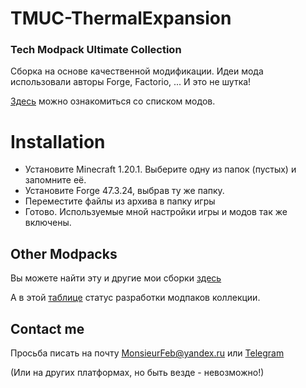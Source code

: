 # TMUC-ThermalExpansion
### Tech Modpack Ultimate Collection

Сборка на основе качественной модификации. Идеи мода использовали авторы Forge, Factorio, ... И это не шутка!

[Здесь](https://docs.google.com/spreadsheets/d/1EWlmO0KMmtw6jHtct__9XcRD9BBBmOhlGWTnYgVlz28/edit?usp=sharing) можно ознакомиться со списком модов.

# Installation
- Установите Minecraft 1.20.1. Выберите одну из папок (пустых) и запомните её.
- Установите Forge 47.3.24, выбрав ту же папку.
- Переместите файлы из архива в папку игры
- Готово. Используемые мной настройки игры и модов так же включены.

## Other Modpacks
Вы можете найти эту и другие мои сборки [здесь](https://monsieurfeb.github.io/modpacks.html)

А в этой [таблице](https://docs.google.com/spreadsheets/d/1lLu7JaAFoo23XOV87XWc5rpGY2zUfxdeOsy7jaUptiE/edit?usp=sharing) статус разработки модпаков коллекции.

## Contact me
Просьба писать на почту MonsieurFeb@yandex.ru или [Telegram](https://t.me/thirdBTP/824)

(Или на других платформах, но быть везде - невозможно!)
